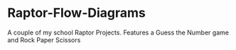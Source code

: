 # Raptor-Flow-Diagrams
A couple of my school Raptor Projects. Features a Guess the Number game and Rock Paper Scissors

